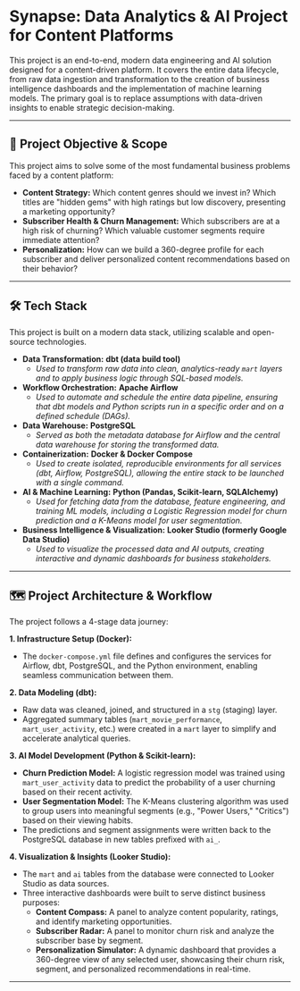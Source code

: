 # Synapse: Data Analytics & AI Project for Content Platforms

This project is an end-to-end, modern data engineering and AI solution designed for a content-driven platform. It covers the entire data lifecycle, from raw data ingestion and transformation to the creation of business intelligence dashboards and the implementation of machine learning models. The primary goal is to replace assumptions with data-driven insights to enable strategic decision-making.

---

## 🎯 Project Objective & Scope

This project aims to solve some of the most fundamental business problems faced by a content platform:

*   **Content Strategy:** Which content genres should we invest in? Which titles are "hidden gems" with high ratings but low discovery, presenting a marketing opportunity?
*   **Subscriber Health & Churn Management:** Which subscribers are at a high risk of churning? Which valuable customer segments require immediate attention?
*   **Personalization:** How can we build a 360-degree profile for each subscriber and deliver personalized content recommendations based on their behavior?

---

## 🛠️ Tech Stack

This project is built on a modern data stack, utilizing scalable and open-source technologies.

*   **Data Transformation:** **dbt (data build tool)**
    *   *Used to transform raw data into clean, analytics-ready `mart` layers and to apply business logic through SQL-based models.*
*   **Workflow Orchestration:** **Apache Airflow**
    *   *Used to automate and schedule the entire data pipeline, ensuring that dbt models and Python scripts run in a specific order and on a defined schedule (DAGs).*
*   **Data Warehouse:** **PostgreSQL**
    *   *Served as both the metadata database for Airflow and the central data warehouse for storing the transformed data.*
*   **Containerization:** **Docker & Docker Compose**
    *   *Used to create isolated, reproducible environments for all services (dbt, Airflow, PostgreSQL), allowing the entire stack to be launched with a single command.*
*   **AI & Machine Learning:** **Python (Pandas, Scikit-learn, SQLAlchemy)**
    *   *Used for fetching data from the database, feature engineering, and training ML models, including a Logistic Regression model for churn prediction and a K-Means model for user segmentation.*
*   **Business Intelligence & Visualization:** **Looker Studio (formerly Google Data Studio)**
    *   *Used to visualize the processed data and AI outputs, creating interactive and dynamic dashboards for business stakeholders.*

---

## 🗺️ Project Architecture & Workflow

The project follows a 4-stage data journey:

**1. Infrastructure Setup (Docker):**
   * The `docker-compose.yml` file defines and configures the services for Airflow, dbt, PostgreSQL, and the Python environment, enabling seamless communication between them.

**2. Data Modeling (dbt):**
   * Raw data was cleaned, joined, and structured in a `stg` (staging) layer.
   * Aggregated summary tables (`mart_movie_performance`, `mart_user_activity`, etc.) were created in a `mart` layer to simplify and accelerate analytical queries.

**3. AI Model Development (Python & Scikit-learn):**
   * **Churn Prediction Model:** A logistic regression model was trained using `mart_user_activity` data to predict the probability of a user churning based on their recent activity.
   * **User Segmentation Model:** The K-Means clustering algorithm was used to group users into meaningful segments (e.g., "Power Users," "Critics") based on their viewing habits.
   * The predictions and segment assignments were written back to the PostgreSQL database in new tables prefixed with `ai_`.

**4. Visualization & Insights (Looker Studio):**
   * The `mart` and `ai` tables from the database were connected to Looker Studio as data sources.
   * Three interactive dashboards were built to serve distinct business purposes:
     * **Content Compass:** A panel to analyze content popularity, ratings, and identify marketing opportunities.
     * **Subscriber Radar:** A panel to monitor churn risk and analyze the subscriber base by segment.
     * **Personalization Simulator:** A dynamic dashboard that provides a 360-degree view of any selected user, showcasing their churn risk, segment, and personalized recommendations in real-time.

---

 
